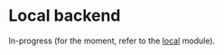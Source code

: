 # Local backend

In-progress (for the moment, refer to the [local](../../../reference/fractal_server/app/runner/_local) module).
